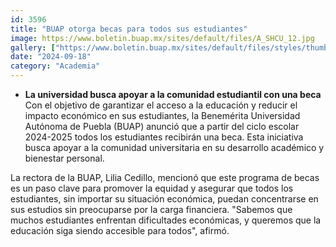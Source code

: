 ```yaml
---
id: 3596
title: "BUAP otorga becas para todos sus estudiantes"
image: https://www.boletin.buap.mx/sites/default/files/A_SHCU_12.jpg
gallery: ["https://www.boletin.buap.mx/sites/default/files/styles/thumbnails_noticias/public/A%20SHCU_6.jpg","https://www.boletin.buap.mx/sites/default/files/styles/thumbnails_noticias/public/B%20SHCU_1.jpg","https://www.boletin.buap.mx/sites/default/files/styles/thumbnails_noticias/public/C%20SHCU_1.jpg"]
date: "2024-09-18"
category: "Academia"
---
```


- **La universidad busca apoyar a la comunidad estudiantil con una beca**
Con el objetivo de garantizar el acceso a la educación y reducir el impacto económico en sus estudiantes, la Benemérita Universidad Autónoma de Puebla (BUAP) anunció que a partir del ciclo escolar 2024-2025 todos los estudiantes recibirán una beca. Esta iniciativa busca apoyar a la comunidad universitaria en su desarrollo académico y bienestar personal.

La rectora de la BUAP, Lilia Cedillo, mencionó que este programa de becas es un paso clave para promover la equidad y asegurar que todos los estudiantes, sin importar su situación económica, puedan concentrarse en sus estudios sin preocuparse por la carga financiera. "Sabemos que muchos estudiantes enfrentan dificultades económicas, y queremos que la educación siga siendo accesible para todos", afirmó.
